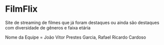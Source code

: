 # FilmFlix

Site de streaming de filmes que já foram destaques ou ainda são destaques com diversidade de gêneros e faixa etária 

Nome da Equipe = João Vitor Prestes Garcia, Rafael Ricardo Cardoso